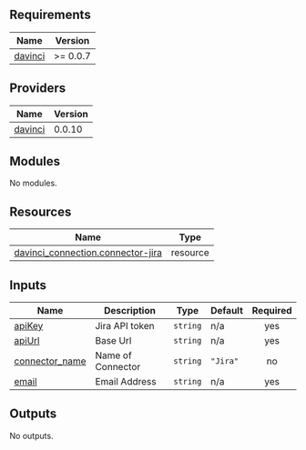 <!-- BEGIN_TF_DOCS -->
## Requirements

| Name | Version |
|------|---------|
| <a name="requirement_davinci"></a> [davinci](#requirement\_davinci) | >= 0.0.7 |

## Providers

| Name | Version |
|------|---------|
| <a name="provider_davinci"></a> [davinci](#provider\_davinci) | 0.0.10 |

## Modules

No modules.

## Resources

| Name | Type |
|------|------|
| [davinci_connection.connector-jira](https://registry.terraform.io/providers/samir-gandhi/davinci/latest/docs/resources/connection) | resource |

## Inputs

| Name | Description | Type | Default | Required |
|------|-------------|------|---------|:--------:|
| <a name="input_apiKey"></a> [apiKey](#input\_apiKey) | Jira API token | `string` | n/a | yes |
| <a name="input_apiUrl"></a> [apiUrl](#input\_apiUrl) | Base Url | `string` | n/a | yes |
| <a name="input_connector_name"></a> [connector\_name](#input\_connector\_name) | Name of Connector | `string` | `"Jira"` | no |
| <a name="input_email"></a> [email](#input\_email) | Email Address | `string` | n/a | yes |

## Outputs

No outputs.
<!-- END_TF_DOCS -->
